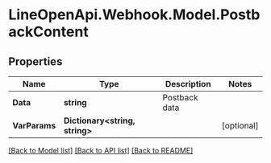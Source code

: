 # LineOpenApi.Webhook.Model.PostbackContent

## Properties

Name | Type | Description | Notes
------------ | ------------- | ------------- | -------------
**Data** | **string** | Postback data | 
**VarParams** | **Dictionary&lt;string, string&gt;** |  | [optional] 

[[Back to Model list]](../README.md#documentation-for-models) [[Back to API list]](../README.md#documentation-for-api-endpoints) [[Back to README]](../README.md)

